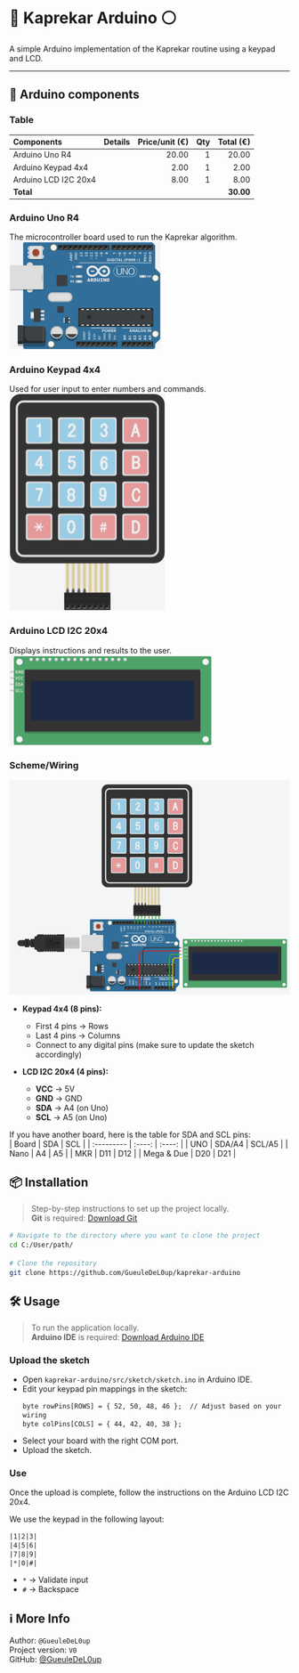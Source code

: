 # 🔵 Kaprekar Arduino ⚪

A simple Arduino implementation of the Kaprekar routine using a keypad and LCD.

---

## 🔧 Arduino components

### Table
| Components           | Details | Price/unit (€) |  Qty | Total (€) |
| :------------------- | :------ | -------------: | ---: | --------: |
| Arduino Uno R4       |         |          20.00 |    1 |     20.00 |
| Arduino Keypad 4x4   |         |           2.00 |    1 |      2.00 |
| Arduino LCD I2C 20x4 |         |           8.00 |    1 |      8.00 |
| **Total**            |         |                |      | **30.00** |

### Arduino Uno R4

The microcontroller board used to run the Kaprekar algorithm.  
<img src="./images/arduino_uno_r4.png" alt="Arduino Uno R4" width="272" height="194">

### Arduino Keypad 4x4

Used for user input to enter numbers and commands.  
<img src="./images/arduino_keypad_4x4.png" alt="Arduino Keypad 4x4" width="280" height="390">

### Arduino LCD I2C 20x4

Displays instructions and results to the user.  
<img src="./images/arduino_lcd_i2c_20x4.png" alt="Arduino LCD I2C 20x4" width="365" height="163">

### Scheme/Wiring

<img src="./images/scheme.png" alt="Scheme" width="522" height="385">

- **Keypad 4x4 (8 pins):**
  - First 4 pins → Rows
  - Last 4 pins → Columns
  - Connect to any digital pins (make sure to update the sketch accordingly)

- **LCD I2C 20x4 (4 pins):**
  - **VCC** → 5V
  - **GND** → GND
  - **SDA** → A4 (on Uno)
  - **SCL** → A5 (on Uno)

If you have another board, here is the table for SDA and SCL pins:  
| Board      |  SDA   |  SCL   |
| :--------- | :----: | :----: |
| UNO        | SDA/A4 | SCL/A5 |
| Nano       |   A4   |   A5   |
| MKR        |  D11   |  D12   |
| Mega & Due |  D20   |  D21   |

## 📦 Installation

> Step-by-step instructions to set up the project locally.  
> **Git** is required: [Download Git](https://git-scm.com/downloads)

```bash
# Navigate to the directory where you want to clone the project
cd C:/User/path/

# Clone the repository
git clone https://github.com/GueuleDeL0up/kaprekar-arduino
```

## 🛠️ Usage

> To run the application locally.  
> **Arduino IDE** is required: [Download Arduino IDE](https://www.arduino.cc/en/software)

### Upload the sketch

- Open `kaprekar-arduino/src/sketch/sketch.ino` in Arduino IDE. 
- Edit your keypad pin mappings in the sketch:
    ```arduino
    byte rowPins[ROWS] = { 52, 50, 48, 46 };  // Adjust based on your wiring
    byte colPins[COLS] = { 44, 42, 40, 38 };
    ```
- Select your board with the right COM port.
- Upload the sketch.

### Use

Once the upload is complete, follow the instructions on the Arduino LCD I2C 20x4.

We use the keypad in the following layout:
```arduino
|1|2|3|
|4|5|6|
|7|8|9|
|*|0|#|
```
- `*` → Validate input
- `#` → Backspace

## ℹ️ More Info

Author: `@GueuleDeL0up`  
Project version: `V0`  
GitHub: [@GueuleDeL0up](https://github.com/GueuleDeL0up)  
